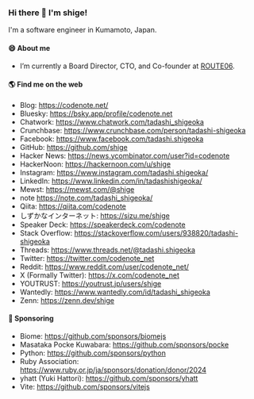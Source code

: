 ### Hi there 👋 I'm shige!

I'm a software engineer in Kumamoto, Japan.

#### 😄 About me

- I’m currently a Board Director, CTO, and Co-founder at [ROUTE06](https://route06.co.jp/).

#### 🌎 Find me on the web

- Blog: https://codenote.net/
- Bluesky: https://bsky.app/profile/codenote.net
- Chatwork: https://www.chatwork.com/tadashi_shigeoka
- Crunchbase: https://www.crunchbase.com/person/tadashi-shigeoka
- Facebook: https://www.facebook.com/tadashi.shigeoka
- GitHub: https://github.com/shige
- Hacker News: https://news.ycombinator.com/user?id=codenote
- HackerNoon: https://hackernoon.com/u/shige
- Instagram: https://www.instagram.com/tadashi.shigeoka/
- LinkedIn: https://www.linkedin.com/in/tadashishigeoka/
- Mewst: https://mewst.com/@shige
- note https://note.com/tadashi_shigeoka/
- Qiita: https://qiita.com/codenote
- しずかなインターネット: https://sizu.me/shige
- Speaker Deck: https://speakerdeck.com/codenote
- Stack Overflow: https://stackoverflow.com/users/938820/tadashi-shigeoka
- Threads: https://www.threads.net/@tadashi.shigeoka
- Twitter: https://twitter.com/codenote_net
- Reddit: https://www.reddit.com/user/codenote_net/
- X (Formally Twitter): https://x.com/codenote_net
- YOUTRUST: https://youtrust.jp/users/shige
- Wantedly: https://www.wantedly.com/id/tadashi_shigeoka
- Zenn: https://zenn.dev/shige

#### 💖 Sponsoring
- Biome: https://github.com/sponsors/biomejs
- Masataka Pocke Kuwabara: https://github.com/sponsors/pocke
- Python: https://github.com/sponsors/python
- Ruby Association: https://www.ruby.or.jp/ja/sponsors/donation/donor/2024
- yhatt (Yuki Hattori): https://github.com/sponsors/yhatt
- Vite: https://github.com/sponsors/vitejs
